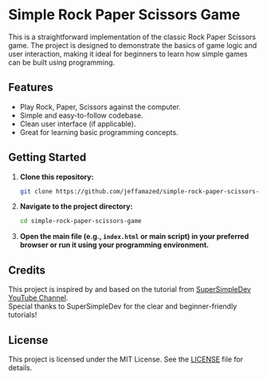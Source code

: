 # Simple Rock Paper Scissors Game

This is a straightforward implementation of the classic Rock Paper Scissors game. The project is designed to demonstrate the basics of game logic and user interaction, making it ideal for beginners to learn how simple games can be built using programming.

## Features

- Play Rock, Paper, Scissors against the computer.
- Simple and easy-to-follow codebase.
- Clean user interface (if applicable).
- Great for learning basic programming concepts.

## Getting Started

1. **Clone this repository:**
   ```bash
   git clone https://github.com/jeffamazed/simple-rock-paper-scissors-game.git
   ```
2. **Navigate to the project directory:**
   ```bash
   cd simple-rock-paper-scissors-game
   ```
3. **Open the main file (e.g., `index.html` or main script) in your preferred browser or run it using your programming environment.**

## Credits

This project is inspired by and based on the tutorial from [SuperSimpleDev YouTube Channel](https://www.youtube.com/c/SuperSimpleDev).  
Special thanks to SuperSimpleDev for the clear and beginner-friendly tutorials!

## License

This project is licensed under the MIT License. See the [LICENSE](LICENSE) file for details.
